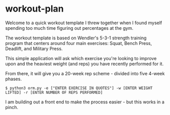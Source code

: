 # workout-plan

Welcome to a quick workout template I threw together when I found myself spending too much time figuring out percentages at the gym.

The workout template is based on Wendler's 5-3-1 strength training program that centers around four main exercises: Squat, Bench Press, Deadlift, and Military Press.

This simple application will ask which exercise you're looking to improve upon and the heaviest weight (and reps) you have recently performed for it.

From there, it will give you a 20-week rep scheme - divided into five 4-week phases.

```terminal
$ python3 orm.py -e ["ENTER EXERCISE IN QUOTES"] -w [ENTER WEIGHT LIFTED] -r [ENTER NUMBER OF REPS PERFORMED]
```

I am building out a front end to make the process easier - but this works in a pinch.